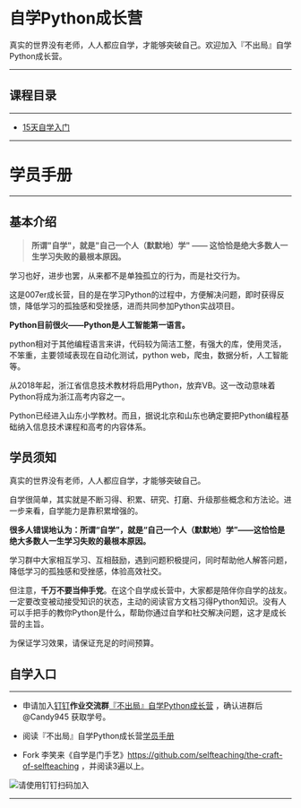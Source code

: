 # 自学Python成长营

真实的世界没有老师，人人都应自学，才能够突破自己。欢迎加入『不出局』自学Python成长营。

----



## 课程目录

-----

* [15天自学入门](https://github.com/Candy945/Python-selfteaching-for-007/blob/master/A2.Deliberate-Practice-list.md#15%E5%A4%A9%E8%87%AA%E5%AD%A6%E5%85%A5%E9%97%A8)





-----

# 学员手册

-----

## 基本介绍

> **所谓"自学"，就是"自己一个人（默默地）学" —— 这恰恰是绝大多数人一生学习失败的最根本原因。**

学习也好，进步也罢，从来都不是单独孤立的行为，而是社交行为。

这是007er成长营，目的是在学习Python的过程中，方便解决问题，即时获得反馈，降低学习的孤独感和受挫感，进而共同参加Python实战项目。


**Python目前很火——Python是人工智能第一语言。**

python相对于其他编程语言来讲，代码较为简洁工整，有强大的库，使用灵活，不笨重，主要领域表现在自动化测试，python web，爬虫，数据分析，人工智能等。

从2018年起，浙江省信息技术教材将启用Python，放弃VB。这一改动意味着Python将成为浙江高考内容之一。

Python已经进入山东小学教材。而且，据说北京和山东也确定要把Python编程基础纳入信息技术课程和高考的内容体系。


## 学员须知

真实的世界没有老师，人人都应自学，才能够突破自己。

自学很简单，其实就是不断习得、积累、研究、打磨、升级那些概念和方法论。进一步来看，自学能力是靠积累增强的。

**很多人错误地认为：所谓“自学”，就是“自己一个人（默默地）学”——这恰恰是绝大多数人一生学习失败的最根本原因。**


学习群中大家相互学习、互相鼓励，遇到问题积极提问，同时帮助他人解答问题，降低学习的孤独感和受挫感，体验高效社交。


但注意，**千万不要当伸手党**。在这个自学成长营中，大家都是陪伴你自学的战友。一定要改变被动接受知识的状态，主动的阅读官方文档习得Python知识。没有人可以手把手的教你Python是什么，帮助你通过自学和社交解决问题，这才是成长营的主旨。

为保证学习效果，请保证充足的时间预算。


## 自学入口

-----


* 申请加入[钉钉](https://tms.dingtalk.com/markets/dingtalk/download?spm=a3140.8736650.2231602.8.7f153a1ajaacNT)**作业交流群**[『不出局』自学Python成长营](https://h5.dingtalk.com/invite-page/index.html?bizSource=____source____&corpId=dingace87ab0796a5ca635c2f4657eb6378f&inviterUid=37409030D404C7EDFF4BBDCA828801C7&encodeDeptId=0054DC2B53AFE745) ，确认进群后 @Candy945 获取学号。

* 阅读『不出局』自学Python成长营[学员手册](https://github.com/Candy945/Python-selfteaching-for-007)

* Fork 李笑来《自学是门手艺》https://github.com/selfteaching/the-craft-of-selfteaching ，并阅读3遍以上。

![请使用钉钉扫码加入](#A3-Exercises【作业提交】/dingtalk.png)


-----
